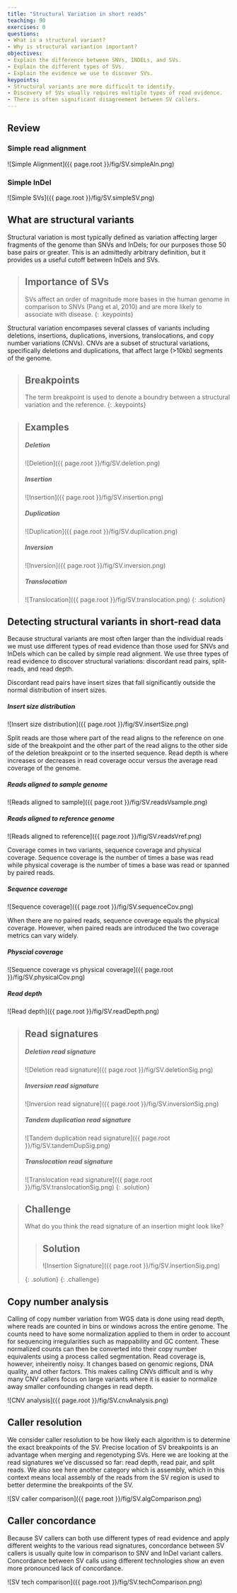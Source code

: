 ```yaml
---
title: "Structural Variation in short reads"
teaching: 90
exercises: 0
questions:
- What is a structural variant?
- Why is structural variantion important?
objectives:
- Explain the difference between SNVs, INDELs, and SVs.
- Explain the different types of SVs.
- Explain the evidence we use to discover SVs.
keypoints:
- Structural variants are more difficult to identify.
- Discovery of SVs usually requires multiple types of read evidence.
- There is often significant disagreement between SV callers.
---
```


## Review
### Simple read alignment
![Simple Alignment]({{ page.root }}/fig/SV.simpleAln.png)

### Simple InDel
![Simple SVs]({{ page.root }}/fig/SV.simpleSV.png)

## What are structural variants

Structural variation is most typically defined as variation affecting larger fragments of the genome
than SNVs and InDels; for our purposes those 50 base pairs or greater. This is an admittedly 
arbitrary definition, but it provides us a useful cutoff between InDels and SVs. 

> ## Importance of SVs
>
> SVs affect an order of magnitude more bases in the human genome in comparison to SNVs (Pang et al, 2010) 
> and are more likely to associate with disease.
{: .keypoints}

Structural variation encompases several classes of variants including deletions, insertions, 
duplications, inversions, translocations, and copy number variations (CNVs). CNVs are a subset of 
structural variations, specifically deletions and duplications, that affect large (>10kb) segments 
of the genome.

> ## Breakpoints
>
> The term breakpoint is used to denote a boundry between a structural variation and the reference.
{: .keypoints}

> ## Examples
> ##### Deletion
> ![Deletion]({{ page.root }}/fig/SV.deletion.png)
> 
> ##### Insertion
> ![Insertion]({{ page.root }}/fig/SV.insertion.png)
> 
> ##### Duplication
> ![Duplication]({{ page.root }}/fig/SV.duplication.png)
> 
> ##### Inversion
> ![Inversion]({{ page.root }}/fig/SV.inversion.png)
> 
> ##### Translocation
> ![Translocation]({{ page.root }}/fig/SV.translocation.png)
{: .solution}



## Detecting structural variants in short-read data

Because structural variants are most often larger than the individual reads we must use different 
types of read evidence than those used for SNVs and InDels which can be called by simple read alignment.
We use three types of read evidence to discover structural variations: discordant read pairs, 
split-reads, and read depth. 

Discordant read pairs have insert sizes that fall significantly outside the normal distribution of 
insert sizes.

##### Insert size distribution
![Insert size distribution]({{ page.root }}/fig/SV.insertSize.png)

Split reads are those where part of the read aligns to the reference on one side of the breakpoint 
and the other part of the read aligns to the other side of the deletion breakpoint or to the 
inserted sequence. Read depth is where increases or decreases in read coverage occur versus the 
average read coverage of the genome.

##### Reads aligned to sample genome
![Reads aligned to sample]({{ page.root }}/fig/SV.readsVsample.png)

##### Reads aligned to reference genome
![Reads aligned to reference]({{ page.root }}/fig/SV.readsVref.png)

Coverage comes in two variants, sequence coverage and physical coverage. Sequence coverage is the 
number of times a base was read while physical coverage is the number of times a base was read or 
spanned by paired reads.

##### Sequence coverage
![Sequence coverage]({{ page.root }}/fig/SV.sequenceCov.png)

When there are no paired reads, sequence coverage equals the physical coverage. However, when
paired reads are introduced the two coverage metrics can vary widely. 

##### Physcial coverage
![Sequence coverage vs physical coverage]({{ page.root }}/fig/SV.physicalCov.png)

##### Read depth
![Read depth]({{ page.root }}/fig/SV.readDepth.png)

> ## Read signatures
> 
> ##### Deletion read signature
> ![Deletion read signature]({{ page.root }}/fig/SV.deletionSig.png)
> 
> ##### Inversion read signature
> ![Inversion read signature]({{ page.root }}/fig/SV.inversionSig.png)
> 
> ##### Tandem duplication read signature
> ![Tandem duplication read signature]({{ page.root }}/fig/SV.tandemDupSig.png)
> 
> ##### Translocation read signature
> ![Translocation read signature]({{ page.root }}/fig/SV.translocationSig.png)
{: .solution}

> ## Challenge
>
> What do you think the read signature of an insertion might look like?
>
> > ## Solution
> > ![Insertion Signature]({{ page.root }}/fig/SV.insertionSig.png)
> >
> {: .solution}
{: .challenge}

## Copy number analysis

Calling of copy number variation from WGS data is done using read depth, where reads are counted
in bins or windows across the entire genome. The counts need to have some normalization applied to
them in order to account for sequencing irregularities such as mappability and GC content. These
normalized counts can then be converted into their copy number equivalents using a process called
segmentation. Read coverage is, however, inheirently noisy. It changes based on genomic regions, 
DNA quality, and other factors. This makes calling CNVs difficult and is why many CNV callers focus 
on large variants where it is easier to normalize away smaller confounding changes in read depth.

![CNV analysis]({{ page.root }}/fig/SV.cnvAnalysis.png)

## Caller resolution

We consider caller resolution to be how likely each algorithm is to determine the exact breakpoints
of the SV. Precise location of SV breakpoints is an advantage when merging and regenotyping SVs.
Here we are looking at the read signatures we've discussed so far: read depth, read pair, and split
reads. We also see here another category which is assembly, which in this context means local
assembly of the reads from the SV region is used to better determine the breakpoints of the SV.

![SV caller comparison]({{ page.root }}/fig/SV.algComparison.png)

## Caller concordance

Because SV callers can both use different types of read evidence and apply different weights to the
various read signatures, concordance between SV callers is usually quite low in comparison to SNV
and InDel variant callers. Concordance between SV calls using different technologies show an even
more pronounced lack of concordance.

![SV tech comparison]({{ page.root }}/fig/SV.techComparison.png)
